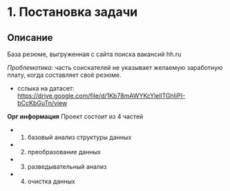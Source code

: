 # 1. Постановка задачи

## Описание
База резюме, выгруженная с сайта поиска вакансий hh.ru

*Проблематика*: часть соискателей не указывает желаемую заработную плату, когда составляет своё резюме.

* сслыка на датасет: https://drive.google.com/file/d/1Kb78mAWYKcYlellTGhIjPI-bCcKbGuTn/view

**Орг информация**
Проект состоит из 4 частей  
* 1. базовый анализ структуры данных
* 2. преобразование данных
* 3. разведывательный анализ
* 4. очистка данных